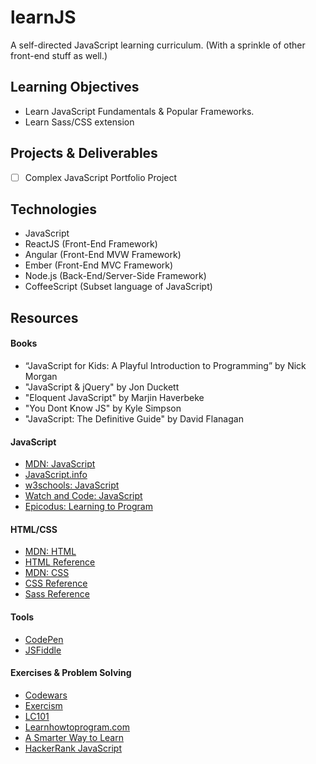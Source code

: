 # learnJS 
A self-directed JavaScript learning curriculum. (With a sprinkle of other front-end stuff as well.)

## Learning Objectives
- Learn JavaScript Fundamentals & Popular Frameworks.
- Learn Sass/CSS extension

## Projects & Deliverables
- [ ] Complex JavaScript Portfolio Project

## Technologies
- JavaScript
- ReactJS (Front-End Framework)
- Angular (Front-End MVW Framework)
- Ember (Front-End MVC Framework)
- Node.js (Back-End/Server-Side Framework)
- CoffeeScript (Subset language of JavaScript)

<!-- ## Tools -->
<!-- ## Techniques -->

## Resources

#### Books
- “JavaScript for Kids: A Playful Introduction to Programming” by Nick Morgan
- "JavaScript & jQuery" by Jon Duckett
- "Eloquent JavaScript" by Marjin Haverbeke
- "You Dont Know JS" by Kyle Simpson
- "JavaScript: The Definitive Guide" by David Flanagan

#### JavaScript
- [MDN: JavaScript](https://developer.mozilla.org/en-US/docs/Web/JavaScript)
- [JavaScript.info](https://javascript.info)
- [w3schools: JavaScript](https://www.w3schools.com/jsref)
- [Watch and Code: JavaScript](https://watchandcode.com/p/practical-javascript)
- [Epicodus: Learning to Program](https://www.learnhowtoprogram.com/intro-to-programming/getting-started-at-epicodus-64627971-b5be-49e7-a8d7-7ca55d0c9e88/learn-how-to-program)

#### HTML/CSS
- [MDN: HTML](https://developer.mozilla.org/en-US/docs/Web/HTML)
- [HTML Reference](http://htmlreference.io/)
- [MDN: CSS](https://developer.mozilla.org/en-US/docs/Web/CSS)
- [CSS Reference](http://cssreference.io/)
- [Sass Reference](http://sass-lang.com/)

#### Tools
- [CodePen](https://codepen.io)
- [JSFiddle](https://jsfiddle.net/)

#### Exercises & Problem Solving
- [Codewars](https://www.codewars.com/)
- [Exercism](http://exercism.io/languages/javascript/exercises)
- [LC101](http://education.launchcode.org/skills-front-end/course-outline/)
- [Learnhowtoprogram.com](https://www.learnhowtoprogram.com/intro-to-programming)
- [A Smarter Way to Learn](http://www.asmarterwaytolearn.com/js/index-of-exercises.html)
- [HackerRank JavaScript](https://www.hackerrank.com/contests/7days-javascript/challenges/helloworld-1)
